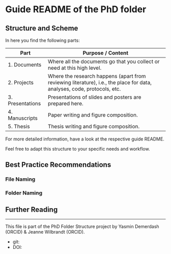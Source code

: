 # Guide README of the PhD folder

## Structure and Scheme

In here you find the following parts:

| Part         		| Purpose / Content   |
|--------------		|-----------|
| 1. Documents 		| Where all the documents go that you collect or need at this high level. |
| 2. Projects  		| Where the research happens (apart from reviewing literature), i.e., the place for data, analyses, code, protocols, etc. |
| 3. Presentations 	| Presentations of slides and posters are prepared here. |
| 4. Manuscripts 	| Paper writing and figure composition. |
| 5. Thesis 		| Thesis writing and figure composition. |

For more detailed information, have a look at the respective guide README.


Feel free to adapt this structure to your specific needs and workflow.


## Best Practice Recommendations

### File Naming

### Folder Naming


## Further Reading



_____

This file is part of the PhD Folder Structure project by Yasmin Demerdash (ORCID) & Jeanne  Wilbrandt (ORCID).

* git: 
* DOI: 
